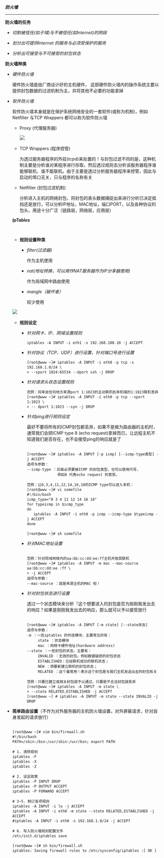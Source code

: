 ***防火墙***

---

**防火墙的任务**

 - *切割被信任(如子域)与不被信任(如Internet)的网段*

 - *划分出可提供Internet 的服务与必须受保护的服务*

 - *分析出可接受与不可接受的封包状态*

**防火墙种类**

- *硬件防火墙*

  硬件防火墙是由厂商设计好的主机硬件， 这部硬件防火墙内的操作系统主要以提供封包数据的过滤机制为主，并将其他不必要的功能拿掉

- *软件防火墙*

  软件防火墙本身就是在保护系统网络安全的一套软件(或称为机制)，例如Netfilter 与TCP Wrappers 都可以称为软件防火墙

  - Proxy (代理服务器)
  
    
  
    ![](..\..\IMG\proxy_server.png)
  
    
  
  - TCP Wrappers (程序控管)
  
    为透过服务器程序的外挂(tcpd)来处置的！与封包过滤不同的是，这种机制主要是分析谁对某程序进行存取，然后透过规则去分析该服务器程序谁能够联机、谁不能联机。由于主要是透过分析服务器程序来控管，因此与启动的埠口无关，只与程序的名称有关
  
    
  
  - Netfilter (封包过滤机制)
  
    分析进入主机的网络封包，将封包的表头数据捕捉出来进行分析已决定抵挡还是放行，可以分析IP地址，MAC地址，端口PORT，以及各种协议的包头，用途十分广泛（链路层，网络层，应用层）
  
  ***IpTables***
  
  ​    
  
  - **规则设置种类**
    
    - *filter(过滤器)*
      
      作为主机使用
      
    - *nat(地址转换，可以用作NAT服务器作为IP分享器使用)*
      
      作为局域网中路由使用
      
    - *mangle（破坏者）*
      
      较少使用
    
    
  
  ![](F:\project\doc\IMG\iptables_04.gif)
  
  
  
  - **规则设定**
  
    - *针对网卡、IP、网域设置规则*
  
      ```shell
      iptables -A INPUT -i eth1 -s 192.168.100.10 -j ACCEPT 
      ```
  
    - *针对协议（TCP、UDP）进行设置，针对端口号进行设置*
  
      ```shell
      [root@www ~]# iptables -A INPUT -i eth0 -p tcp -s 192.168.1.0/24 \ 
      > --sport 1024:65534 --dport ssh -j DROP
      ```
  
    - *针对请求头状态设置规则*
  
      ```shell
      范例：将来自任何地方来源port 1:1023的主动联机到本机端的1:1023联机丢弃 
      [root@www ~]# iptables -A INPUT -i eth0 -p tcp --sport 1:1023 \ 
      > -- dport 1:1023 --syn -j DROP
      ```
  
    - *针对ping进行规则设定*
  
      最好不要将所有的ICMP封包都丢弃，如果不是做为路由器的主机时，通常我们会把ICMP type 8 (echo request)拿掉而已，让远程主机不知道我们是否存在，也不会接受ping的响应就是了
  
      ```shell
      
      [root@www ~]# iptables -A INPUT [-p icmp] [--icmp-type类型] -j ACCEPT 
      选项与参数：
      --icmp-type ：后面必须要接ICMP 的封包类型，也可以使用代号，
                    例如8 代表echo request 的意思。
      
      范例：让0,3,4,11,12,14,16,18的ICMP type可以进入本机： 
      [root@www ~]# vi somefile
      #!/bin/bash
      icmp_type="0 3 4 11 12 14 16 18"
      for typeicmp in $icmp_type
      do
         iptables -A INPUT -i eth0 -p icmp --icmp-type $typeicmp -j ACCEPT
      done
      
      [root@www ~]# sh somefile
      ```
  
    - *针对MAC地址设置*
  
      ```shell
      
      范例：针对局域网络内的aa:bb:cc:dd:ee:ff主机开放其联机 
      [root@www ~]# iptables -A INPUT -m mac --mac-source aa:bb:cc:dd:ee :ff \ 
      > -j ACCEPT 
      选项与参数：
      --mac-source ：就是来源主机的MAC 啦！
      ```
  
    - *针对封包状态进行设置*
  
      透过一个状态模块来分析『这个想要进入的封包是否为刚刚我发出去的响应？如果是刚刚我发出去的响应，那么就可以予以接受放行
  
      ```shell
      
      [root@www ~]# iptables -A INPUT [-m state] [--state状态] 
      选项与参数：
      -m ：一些iptables 的外挂模块，主要常见的有：
           state ：状态模块
           mac ：网络卡硬件地址(hardware address)
      --state ：一些封包的状态，主要有：
           INVALID ：无效的封包，例如数据破损的封包状态
           ESTABLISHED：已经联机成功的联机状态；
           NEW ：想要新建立联机的封包状态；
           RELATED ：这个最常用！表示这个封包是与我们主机发送出去的封包有关
      
      范例：只要已建立或相关封包就予以通过，只要是不合法封包就丢弃 
      [root@www ~]# iptables -A INPUT -m state \ 
      > --state RELATED,ESTABLISHED -j ACCEPT 
      [root@www ~] # iptables -A INPUT -m state --state INVALID -j DROP
      ```



- **简单路由设置**（不作为对外服务器的主机防火墙设置，对外屏蔽请求，针对自身发起的请求放行）

  ```shell
  
  [root@www ~]# vim bin/firewall.sh 
  #!/bin/bash
  PATH=/sbin:/bin:/usr/sbin:/usr/bin; export PATH
  
  # 1. 清除规则
  iptables -F
  iptables -X
  iptables -Z
  
  # 2. 设定政策
  iptables -P INPUT DROP
  iptables -P OUTPUT ACCEPT
  iptables -P FORWARD ACCEPT
  
  # 3~5. 制订各项规则
  iptables -A INPUT -i lo -j ACCEPT
  iptables -A INPUT -i eth0 -m state --state RELATED,ESTABLISHED -j ACCEPT
  #iptables -A INPUT -i eth0 -s 192.168.1.0/24 -j ACCEPT
  
  # 6. 写入防火墙规则配置文件
  /etc/init.d/iptables save
  
  [root@www ~]# sh bin/firewall.sh 
  iptables: Saving firewall rules to /etc/sysconfig/iptables :[ OK ]
  ```

